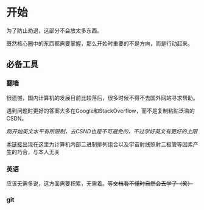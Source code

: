 # 开始
为了防止劝退，这部分不会放太多东西。

既然核心圈中的东西都需要掌握，那么开始时重要的不是方向，而是行动起来。
## 必备工具
### 翻墙
很遗憾，国内计算机的发展目前比较落后，很多时候不得不去国外网站寻求帮助。

遇到问题时更好的答案大多在Google和StackOverflow，而不是复制粘贴泛滥的CSDN。

*刚开始英文水平有所限制，去CSND也是不可避免的，不过学好英文有更好的上限*

[本链接](https://geph.io)出现在这里为计算机内部二进制排列组合以及宇宙射线照射二极管等因素产生的巧合，与本人无关
### 英语
应该无需多说，这方面需要积累，无需着。~~等文档看不懂时自然会去学了（笑）~~
### git

